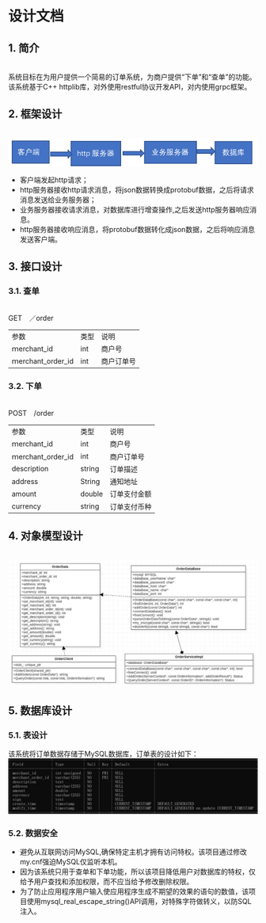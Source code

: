 # 设计文档
## 1.	简介
<br> 系统目标在为用户提供一个简易的订单系统，为商户提供“下单”和“查单”的功能。该系统基于C++ httplib库，对外使用restful协议开发API，对内使用grpc框架。
## 2.	框架设计
 <br> ![image](https://github.com/zhongXL/order_system_demo/blob/master/picture/struct.jpg)
 <br> 
- 客户端发起http请求；
- http服务器接收http请求消息，将json数据转换成protobuf数据，之后将请求消息发送给业务服务器；
- 业务服务器接收请求消息，对数据库进行增查操作,之后发送http服务器响应消息。
- http服务器接收响应消息，将protobuf数据转化成json数据，之后将响应消息发送客户端。
## 3.	接口设计
### 3.1.	查单
<br> GET　／order
<table>
	<tr>
		<td>参数</td>
		<td>类型</td>
		<td>说明</td>
	<tr>
		<td>ｍerchant_id	</td>
		<td>int</td>
		<td>商户号</td>
	<tr>
		<td>ｍerchant_order_id</td>
		<td>int</td>
		<td>商户订单号</td>
	</tr>
</table>

### 3.2.	下单

<br> POST　/order
<table>
<tr>
		<td>参数</td>
		<td>类型</td>
		<td>说明</td>
	</tr>
	<tr>
		<td>ｍerchant_id</td>
		<td>int</td>
		<td>商户号</td>
	</tr>
	<tr>
		<td>ｍerchant_order_id</td>
		<td>int</td>
		<td>商户订单号</td>
	</tr>
	<tr>
		<td>description</td>
		<td>string</td>
		<td>订单描述</td>
	</tr>
	<tr>
		<td>address</td>
		<td>String</td>
		<td>通知地址</td>
	</tr>
	<tr>
		<td>amount</td>
		<td>double</td>
		<td>订单支付金额</td>
	</tr>
	<tr>
		<td>currency</td>
		<td>string</td>
		<td>订单支付币种</td>
	</tr>
</table>

## 4.	对象模型设计
 <br> ![image](https://github.com/zhongXL/order_system_demo/blob/master/picture/class.jpg)
 <br> 
## 5.	数据库设计
### 5.1.	表设计
该系统将订单数据存储于MySQL数据库，订单表的设计如下：
 <br> ![image](https://github.com/zhongXL/order_system_demo/blob/master/picture/database.jpg)
 <br> 
### 5.2.	数据安全
- 避免从互联网访问MySQL,确保特定主机才拥有访问特权。该项目通过修改my.cnf强迫MySQL仅监听本机。
- 因为该系统只用于查单和下单功能，所以该项目降低用户对数据库的特权，仅给予用户查找和添加权限，而不应当给予修改删除权限。
- 为了防止应用程序用户输入使应用程序生成不期望的效果的语句的数值，该项目使用mysql_real_escape_string()API调用，对特殊字符做转义，以防SQL注入。
